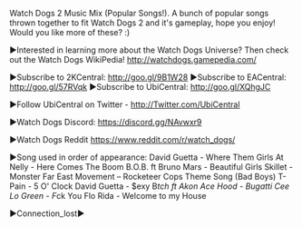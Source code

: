 Watch Dogs 2 Music Mix (Popular Songs!). A bunch of popular songs thrown together to fit Watch Dogs 2 and it's gameplay, hope you enjoy! Would you like more of these? :)

 

▶Interested in learning more about the Watch Dogs Universe? Then check out the Watch Dogs WikiPedia!
http://watchdogs.gamepedia.com/



▶Subscribe to 2KCentral: http://goo.gl/9B1W28 
▶Subscribe to EACentral: http://goo.gl/57RVqk
▶Subscribe to UbiCentral: http://goo.gl/XQhgJC 




▶Follow UbiCentral on Twitter - http://Twitter.com/UbiCentral




▶Watch Dogs Discord:
https://discord.gg/NAvwxr9


▶Watch Dogs Reddit
https://www.reddit.com/r/watch_dogs/





▶Song used in order of appearance:
David Guetta - Where Them Girls At
Nelly - Here Comes The Boom
B.O.B. ft Bruno Mars - Beautiful Girls
Skillet - Monster
Far East Movement – Rocketeer
Cops Theme Song (Bad Boys)
T-Pain - 5 O' Clock
David Guetta - $exy B*tch ft Akon
Ace Hood - Bugatti
Cee Lo Green - F*ck You
Flo Rida - Welcome to my House







▶Connection_lost▶